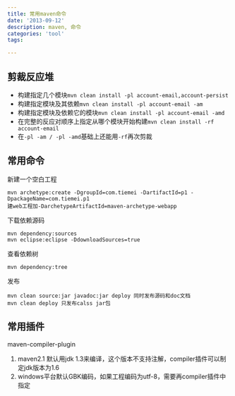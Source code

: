 ```yaml
---
title: 常用maven命令
date: '2013-09-12'
description: maven, 命令
categories: 'tool'
tags:

---
```


## 剪裁反应堆

* 构建指定几个模块`mvn clean install -pl account-email,account-persist` 
* 构建指定模块及其依赖`mvn clean install -pl account-email -am`
* 构建指定模块及依赖它的模块`mvn clean install -pl account-email -amd`
* 在完整的反应对顺序上指定从哪个模块开始构建`mvn clean install -rf account-email`
* 在`-pl -am / -pl -amd`基础上还能用`-rf`再次剪裁

## 常用命令
新建一个空白工程  

    mvn archetype:create -DgroupId=com.tiemei -DartifactId=p1 -DpackageName=com.tiemei.p1
    建web工程加-DarchetypeArtifactId=maven-archetype-webapp


下载依赖源码  

    mvn dependency:sources
    mvn eclipse:eclipse -DdownloadSources=true
查看依赖树  

    mvn dependency:tree

发布

    mvn clean source:jar javadoc:jar deploy 同时发布源码和doc文档
    mvn clean deploy 只发布calss jar包

## 常用插件
maven-compiler-plugin  
1. maven2.1 默认用jdk 1.3来编译，这个版本不支持注解，compiler插件可以制定jdk版本为1.6
2. windows平台默认GBK编码，如果工程编码为utf-8，需要再compiler插件中指定
